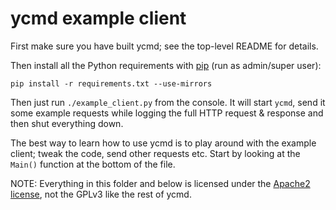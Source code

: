 # ycmd example client

First make sure you have built ycmd; see the top-level README for details.

Then install all the Python requirements with [pip][] (run as admin/super user):

```
pip install -r requirements.txt --use-mirrors
```

Then just run `./example_client.py` from the console. It will start `ycmd`, send
it some example requests while logging the full HTTP request & response and then
shut everything down.

The best way to learn how to use ycmd is to play around with the example client;
tweak the code, send other requests etc. Start by looking at the `Main()`
function at the bottom of the file.

NOTE: Everything in this folder and below is licensed under the [Apache2
license][apache], not the GPLv3 like the rest of ycmd.

[pip]: http://pip.readthedocs.org/en/latest/
[apache]: http://www.apache.org/licenses/LICENSE-2.0
